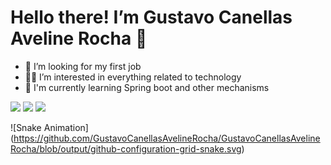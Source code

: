 # Hello there! I’m Gustavo Canellas Aveline Rocha 👋

- 👀 I’m looking for my first job
- 🫶🏻 I’m interested in everything related to technology
- 🌱 I'm currently learning Spring boot and other mechanisms

<div> 
  <a href="mailto:gustavoaveline@gmail.com"><img src="https://img.shields.io/badge/-Gmail-%23D44638?style=for-the-badge&logo=gmail&logoColor=white" target="_blank"></a>
  <a href="https://www.linkedin.com/in/gustavo-ca%C3%B1ellas-aveline-rocha-073747265/" target="_blank"><img src="https://img.shields.io/badge/-LinkedIn-%230077B5?style=for-the-badge&logo=linkedin&logoColor=white" target="_blank"></a> 
  <a href="https://www.instagram.com/gustavoaveline/" target="_blank"><img src="https://img.shields.io/badge/-Instagram-%23E4405F?style=for-the-badge&logo=instagram&logoColor=white" target="_blank"></a>
</div>

![Snake Animation] (https://github.com/GustavoCanellasAvelineRocha/GustavoCanellasAvelineRocha/blob/output/github-configuration-grid-snake.svg)

